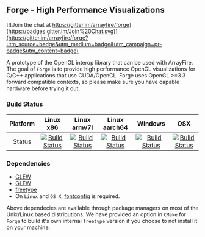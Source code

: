 Forge - High Performance Visualizations
---------------------------------------

[![Join the chat at https://gitter.im/arrayfire/forge](https://badges.gitter.im/Join%20Chat.svg)](https://gitter.im/arrayfire/forge?utm_source=badge&utm_medium=badge&utm_campaign=pr-badge&utm_content=badge)

A prototype of the OpenGL interop library that can be used with ArrayFire. The goal of `Forge` is to provide high performance OpenGL visualizations for C/C++ applications that use CUDA/OpenCL. Forge uses OpenGL >=3.3 forward compatible contexts, so please make sure you have capable hardware before trying it out.

### Build Status
| Platform | Linux x86 | Linux armv7l | Linux aarch64 | Windows | OSX |
|:--------:|:---------:|:------------:|:-------------:|:-------:|:---:|
| Status   | [![Build Status](http://ci.arrayfire.org/buildStatus/icon?job=forge-linux)](http://ci.arrayfire.org/job/forge-linux) | [![Build Status](http://ci.arrayfire.org/buildStatus/icon?job=forge-tegrak1)](http://ci.arrayfire.org/job/forge-tegrak1) | [![Build Status](http://ci.arrayfire.org/buildStatus/icon?job=forge-tegrax1)](http://ci.arrayfire.org/job/forge-tegrax1) | [![Build Status](http://ci.arrayfire.org/buildStatus/icon?job=forge-windows)](http://ci.arrayfire.org/job/forge-windows) | [![Build Status](http://ci.arrayfire.org/buildStatus/icon?job=forge-osx)](http://ci.arrayfire.org/job/forge-osx) |

### Dependencies
* [GLEW](http://glew.sourceforge.net/)
* [GLFW](http://www.glfw.org/)
* [freetype](http://www.freetype.org/)
* On `Linux` and `OS X`, [fontconfig](http://www.freedesktop.org/wiki/Software/fontconfig/) is required.

Above dependecies are available through package managers on most of the Unix/Linux based distributions. We have provided an option in `CMake` for `Forge` to build it's own internal `freetype` version if you choose to not install it on your machine.
